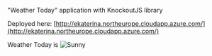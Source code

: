 "Weather Today" application with KnockoutJS library

Deployed here: [http://ekaterina.northeurope.cloudapp.azure.com/](http://ekaterina.northeurope.cloudapp.azure.com/)

Weather Today is ![Sunny](http://openweathermap.org/img/w/01d.png)
